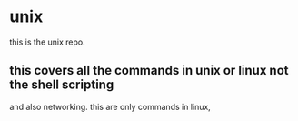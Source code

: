 # unix
this is the unix repo.
## this covers all the commands in unix or linux not the shell scripting
and also networking.
this are only commands in linux,
